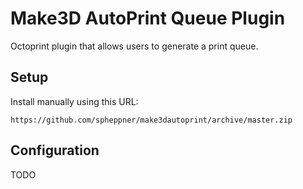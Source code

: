 # Make3D AutoPrint Queue Plugin

Octoprint plugin that allows users to generate a print queue.

## Setup

Install manually using this URL:

    https://github.com/spheppner/make3dautoprint/archive/master.zip



## Configuration

TODO
